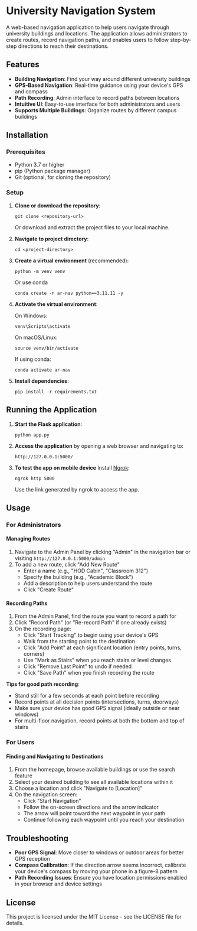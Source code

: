 # University Navigation System

A web-based navigation application to help users navigate through university buildings and locations. The application allows administrators to create routes, record navigation paths, and enables users to follow step-by-step directions to reach their destinations.

## Features

- **Building Navigation**: Find your way around different university buildings
- **GPS-Based Navigation**: Real-time guidance using your device's GPS and compass
- **Path Recording**: Admin interface to record paths between locations
- **Intuitive UI**: Easy-to-use interface for both administrators and users
- **Supports Multiple Buildings**: Organize routes by different campus buildings

## Installation

### Prerequisites

- Python 3.7 or higher
- pip (Python package manager)
- Git (optional, for cloning the repository)

### Setup

1. **Clone or download the repository**:
   ```
   git clone <repository-url>
   ```
   Or download and extract the project files to your local machine.

2. **Navigate to project directory**:
   ```
   cd <project-directory>
   ```

3. **Create a virtual environment** (recommended):
   ```
   python -m venv venv
   ```
   Or use conda
   ```
   conda create -n ar-nav python==3.11.11 -y
   ```

4. **Activate the virtual environment**:
   
   On Windows:
   ```
   venv\Scripts\activate
   ```
   
   On macOS/Linux:
   ```
   source venv/bin/activate
   ```

    If using conda:
   ```
   conda activate ar-nav
   ```

5. **Install dependencies**:
   ```
   pip install -r requirements.txt
   ```

## Running the Application

1. **Start the Flask application**:
   ```
   python app.py
   ```

2. **Access the application** by opening a web browser and navigating to:
   ```
   http://127.0.0.1:5000/
   ```

3. **To test the app on mobile device** Install [Ngrok](https://ngrok.com/downloads/windows):
   ```
   ngrok http 5000
   ```
   Use the link generated by ngrok to access the app.
## Usage

### For Administrators

#### Managing Routes

1. Navigate to the Admin Panel by clicking "Admin" in the navigation bar or visiting `http://127.0.0.1:5000/admin`
2. To add a new route, click "Add New Route"
   - Enter a name (e.g., "HOD Cabin", "Classroom 312")
   - Specify the building (e.g., "Academic Block")
   - Add a description to help users understand the route
   - Click "Create Route"

#### Recording Paths

1. From the Admin Panel, find the route you want to record a path for
2. Click "Record Path" (or "Re-record Path" if one already exists)
3. On the recording page:
   - Click "Start Tracking" to begin using your device's GPS
   - Walk from the starting point to the destination
   - Click "Add Point" at each significant location (entry points, turns, corners)
   - Use "Mark as Stairs" when you reach stairs or level changes
   - Click "Remove Last Point" to undo if needed
   - Click "Save Path" when you finish recording the route

**Tips for good path recording**:
- Stand still for a few seconds at each point before recording
- Record points at all decision points (intersections, turns, doorways)
- Make sure your device has good GPS signal (ideally outside or near windows)
- For multi-floor navigation, record points at both the bottom and top of stairs

### For Users

#### Finding and Navigating to Destinations

1. From the homepage, browse available buildings or use the search feature
2. Select your desired building to see all available locations within it
3. Choose a location and click "Navigate to [Location]"
4. On the navigation screen:
   - Click "Start Navigation"
   - Follow the on-screen directions and the arrow indicator
   - The arrow will point toward the next waypoint in your path
   - Continue following each waypoint until you reach your destination

## Troubleshooting

- **Poor GPS Signal**: Move closer to windows or outdoor areas for better GPS reception
- **Compass Calibration**: If the direction arrow seems incorrect, calibrate your device's compass by moving your phone in a figure-8 pattern
- **Path Recording Issues**: Ensure you have location permissions enabled in your browser and device settings

## License

This project is licensed under the MIT License - see the LICENSE file for details.